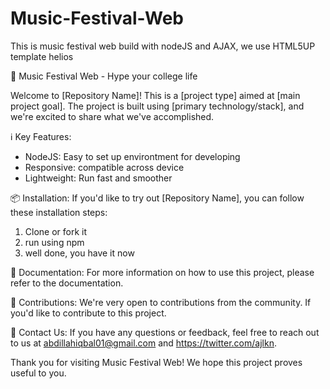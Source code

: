 # Music-Festival-Web
This is music festival web build with nodeJS and AJAX, we use HTML5UP template helios

🚀 Music Festival Web - Hype your college life

Welcome to [Repository Name]! This is a [project type] aimed at [main project goal]. The project is built using [primary technology/stack], and we're excited to share what we've accomplished.

ℹ️ Key Features:
- NodeJS: Easy to set up environtment for developing
- Responsive: compatible across device
- Lightweight: Run fast and smoother

📦 Installation:
If you'd like to try out [Repository Name], you can follow these installation steps:

1. Clone or fork it
2. run using npm
3. well done, you have it now

📄 Documentation:
For more information on how to use this project, please refer to the documentation.

🙏 Contributions:
We're very open to contributions from the community. If you'd like to contribute to this project.

📧 Contact Us:
If you have any questions or feedback, feel free to reach out to us at abdillahiqbal01@gmail.com and https://twitter.com/ajlkn.

Thank you for visiting Music Festival Web! We hope this project proves useful to you.
